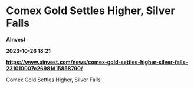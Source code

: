 # Comex Gold Settles Higher, Silver Falls
**AInvest**

**2023-10-26 18:21**

**https://www.ainvest.com/news/comex-gold-settles-higher-silver-falls-231010007c26981d15858790/**

Comex Gold Settles Higher, Silver Falls